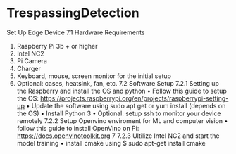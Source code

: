 # TrespassingDetection

Set Up Edge Device
7.1 Hardware Requirements
1. Raspberry Pi 3b + or higher
2. Intel NC2
3. Pi Camera
4. Charger
5. Keyboard, mouse, screen monitor for the initial setup
6. Optional: cases, heatsink, fan, etc.
7.2 Software Setup
7.2.1 Setting up the Raspberry and install the OS and python
• Follow this guide to setup the OS: https://projects.raspberrypi.org/en/projects/raspberrypi-setting-up
• Update the software using sudo apt get or yum install (depends on the
OS)
• Install Python 3
• Optional: setup ssh to monitor your device remotely
7.2.2 Setup Openvino enviroment for ML and computer vision
• follow this guide to install OpenVino on Pi: https://docs.openvinotoolkit.org
7
7.2.3 Ultilize Intel NC2 and start the model training
• install cmake using
$ sudo apt-get install cmake
